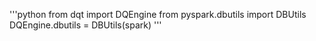   '''python
        from dqt import DQEngine
        from pyspark.dbutils import DBUtils
        DQEngine.dbutils = DBUtils(spark) 
    '''
